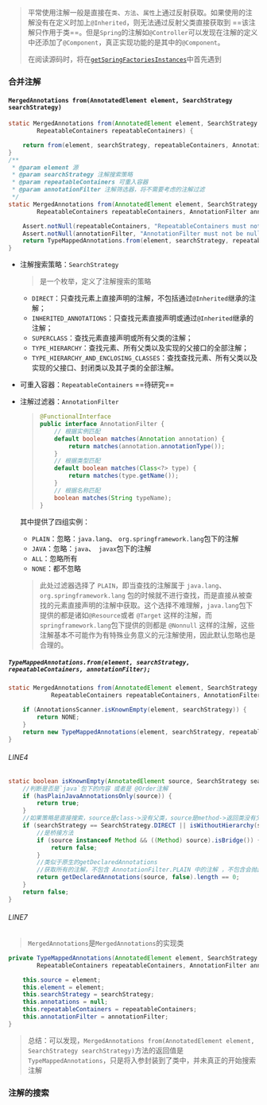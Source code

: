 > 平常使用注解一般是直接在`类`、`方法`、`属性`上通过反射获取。如果使用的注解没有在定义时加上`@Inherited`，则无法通过反射父类直接获取到 ==该注解只作用于类==。但是`Spring`的注解如`@Controller`可以发现在注解的定义中还添加了`@Component`，真正实现功能的是其中的`@Component`。
>
> 在阅读源码时，将在[`getSpringFactoriesInstances`](./1.getSpringFactoriesInstances.md)中首先遇到

### 合并注解

#### `MergedAnnotations from(AnnotatedElement element, SearchStrategy searchStrategy)`

```java
static MergedAnnotations from(AnnotatedElement element, SearchStrategy searchStrategy,
        RepeatableContainers repeatableContainers) {

    return from(element, searchStrategy, repeatableContainers, AnnotationFilter.PLAIN);
}
/**
 * @param element 源
 * @param searchStrategy 注解搜索策略
 * @param repeatableContainers 可重入容器
 * @param annotationFilter 注解筛选器，将不需要考虑的注解过滤
 */
static MergedAnnotations from(AnnotatedElement element, SearchStrategy searchStrategy,
        RepeatableContainers repeatableContainers, AnnotationFilter annotationFilter) {

    Assert.notNull(repeatableContainers, "RepeatableContainers must not be null");
    Assert.notNull(annotationFilter, "AnnotationFilter must not be null");
    return TypeMappedAnnotations.from(element, searchStrategy, repeatableContainers, annotationFilter);
}
```

- 注解搜索策略：`SearchStrategy`
  
  > 是一个枚举，定义了注解搜索的策略
  
  - `DIRECT`：只查找元素上直接声明的注解，不包括通过`@Inherited`继承的注解；
  - `INHERITED_ANNOTATIONS`：只查找元素直接声明或通过`@Inherited`继承的注解；
  - `SUPERCLASS`：查找元素直接声明或所有父类的注解；
  - `TYPE_HIERARCHY`：查找元素、所有父类以及实现的父接口的全部注解；
  - `TYPE_HIERARCHY_AND_ENCLOSING_CLASSES`：查找查找元素、所有父类以及实现的父接口、封闭类以及其子类的全部注解。
  
- 可重入容器：`RepeatableContainers` ==待研究==
  
- 注解过滤器：`AnnotationFilter`

  > ```java
  > @FunctionalInterface
  > public interface AnnotationFilter {
  >     // 根据实例匹配
  >     default boolean matches(Annotation annotation) {
  >         return matches(annotation.annotationType());
  >     }
  >     // 根据类型匹配
  >     default boolean matches(Class<?> type) {
  >         return matches(type.getName());
  >     }
  >     // 根据名称匹配
  >     boolean matches(String typeName);
  > }
  > 
  > ```

  其中提供了四组实例：

  - `PLAIN`：忽略：`java.lang`、 `org.springframework.lang`包下的注解
  - `JAVA`：忽略：`java`、` javax`包下的注解
  - `ALL`：忽略所有
  - `NONE`：都不忽略

  > 此处过滤器选择了 `PLAIN`，即当查找的注解属于 `java.lang`、`org.springframework.lang` 包的时候就不进行查找，而是直接从被查找的元素直接声明的注解中获取。这个选择不难理解，`java.lang`包下提供的都是诸如`@Resource`或者 `@Target` 这样的注解，而`springframework.lang`包下提供的则都是 `@Nonnull` 这样的注解，这些注解基本不可能作为有特殊业务意义的元注解使用，因此默认忽略也是合理的。

##### `TypeMappedAnnotations.from(element, searchStrategy, repeatableContainers, annotationFilter);`

```java
static MergedAnnotations from(AnnotatedElement element, SearchStrategy searchStrategy,
			RepeatableContainers repeatableContainers, AnnotationFilter annotationFilter) {

    if (AnnotationsScanner.isKnownEmpty(element, searchStrategy)) {
        return NONE;
    }
    return new TypeMappedAnnotations(element, searchStrategy, repeatableContainers, annotationFilter);
}
```

###### LINE4

```java
static boolean isKnownEmpty(AnnotatedElement source, SearchStrategy searchStrategy) {
    //判断是否是`java`包下的内容 或者是 @Order注解
    if (hasPlainJavaAnnotationsOnly(source)) {
        return true;
    }
    //如果策略是直接搜索，source是class->没有父类，source是method->返回类没有父类 或 method是私有方法
    if (searchStrategy == SearchStrategy.DIRECT || isWithoutHierarchy(source, searchStrategy)) {
        //是桥接方法
        if (source instanceof Method && ((Method) source).isBridge()) {
            return false;
        }
        //类似于原生的getDeclaredAnnotations
        //获取所有的注解，不包含 AnnotationFilter.PLAIN 中的注解 ，不包含会抛出TypeNotPresentException错误的注解
        return getDeclaredAnnotations(source, false).length == 0;
    }
    return false;
}
```

###### LINE7

> `MergedAnnotations`是`MergedAnnotations`的实现类

```java
private TypeMappedAnnotations(AnnotatedElement element, SearchStrategy searchStrategy,
        RepeatableContainers repeatableContainers, AnnotationFilter annotationFilter) {

    this.source = element;
    this.element = element;
    this.searchStrategy = searchStrategy;
    this.annotations = null;
    this.repeatableContainers = repeatableContainers;
    this.annotationFilter = annotationFilter;
}
```

> 总结：可以发现，`MergedAnnotations from(AnnotatedElement element, SearchStrategy searchStrategy)`方法的返回值是`TypeMappedAnnotations`，只是将入参封装到了类中，并未真正的开始搜索注解

### 注解的搜索
